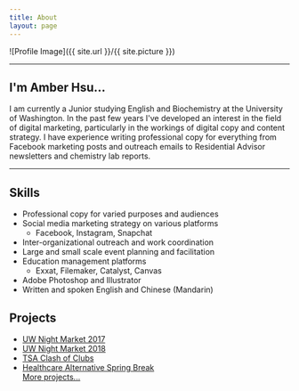 ```yaml
---
title: About
layout: page
---
```

![Profile Image]({{ site.url }}/{{ site.picture }})

---
<h2>I'm Amber Hsu...</h2>

<p>I am currently a Junior studying English and Biochemistry at the University of Washington. In the past few years I've developed an interest in the field of digital marketing, particularly in the workings of digital copy and content strategy. I have experience writing professional copy for everything from Facebook marketing posts and outreach emails to Residential Advisor newsletters and chemistry lab reports.</p>

---
<h2>Skills</h2>

- Professional copy for varied purposes and audiences
- Social media marketing strategy on various platforms
  - Facebook, Instagram, Snapchat
- Inter-organizational outreach and work coordination
- Large and small scale event planning and facilitation
- Education management platforms
  - Exxat, Filemaker, Catalyst, Canvas
- Adobe Photoshop and Illustrator
- Written and spoken English and Chinese (Mandarin)

<h2>Projects</h2>

<ul>
	<li><a href="https://amberhsuu.github.io/UW-Night-Market-2017/">UW Night Market 2017</a></li>
	<li><a href="https://amberhsuu.github.io/UW-Night-Market-2018/">UW Night Market 2018</a></li>
	<li><a href="https://amberhsuu.github.io/TSA-Clash-of-Clubs/">TSA Clash of Clubs</a></li>
	<li><a href="https://amberhsuu.github.io/HCASB/">Healthcare Alternative Spring Break</a></li>
<a href="https://amberhsuu.github.io/projects/">More projects...</a>
</ul>
